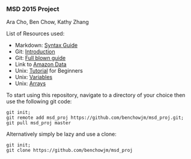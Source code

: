 ### MSD 2015 Project

Ara Cho, Ben Chow, Kathy Zhang

List of Resources used:

* Markdown: <a href="https://confluence.atlassian.com/display/STASH/Markdown+syntax+guide" target="_blank">Syntax Guide</a>
* Git: <a href="http://rogerdudler.github.io/git-guide/" target="_blank">Introduction</a>
* Git: <a href="http://git-scm.com/book/en/v2/Getting-Started-Git-Basics" target="_blank">Full blown guide</a>
* Link to <a href="http://snap.stanford.edu/data/web-Amazon-links.html" target="_blank">Amazon Data</a>
* Unix: <a href="http://www.ee.surrey.ac.uk/Teaching/Unix/index.html" target="_blank">Tutorial</a> for Beginners
* Unix: <a href="http://steve-parker.org/sh/variables1.shtml" target="_blank">Variables</a>
* Unix: <a href="http://www.tecmint.com/working-with-arrays-in-linux-shell-scripting/" target="_blank">Arrays</a>

To start using this repository, navigate to a directory of your choice then use the following git code:

```
git init;
git remote add msd_proj https://github.com/benchowjm/msd_proj.git;
git pull msd_proj master
```

Alternatively simply be lazy and use a clone:

```
git init;
git clone https://github.com/benchowjm/msd_proj
```